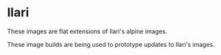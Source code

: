 # Ilari

These images are flat extensions of Ilari's alpine images.

These image builds are being used to prototype updates to Ilari's images.
